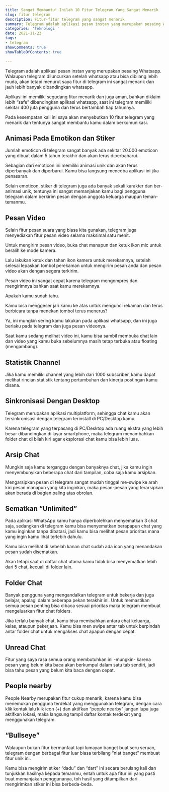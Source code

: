 ```yaml
---
title: Sangat Membantu! Inilah 10 Fitur Telegram Yang Sangat Menarik
slug: fitur telegram
description: Fitur-fitur telegram yang sangat menarik
summary: Telegram adalah aplikasi pesan instan yang merupakan pesaing Whatsapp. Walaupun usia telegram masih terbilang muda dibandingkan dengan whatsapp, tetapi menurut saya fitur di telegram ini sangat menarik.
categories: 'Teknologi '
date: 2021-11-23
tags:
- telegram
showComments: true
showTableOfContents: true

---
```

Telegram adalah aplikasi pesan instan yang merupakan pesaing Whatsapp. Walaupun telegram diluncurkan setelah whatsapp atau bisa dibilang lebih muda, akan tetapi menurut saya fitur di telegram ini sangat menarik dan jauh lebih banyak dibandingkan whatsapp.

Aplikasi ini memiliki segudang fitur menarik dan juga aman, bahkan diklaim lebih “safe” dibandingkan aplikasi whatsapp, saat ini telegram memiliki sekitar 400 juta pengguna dan terus bertambah tiap tahunnya.

Pada kesempatan kali ini saya akan menyebutkan 10 fitur telegram yang menarik dan tentunya sangat membantu kamu dalam berkomunikasi.

## Animasi Pada Emotikon dan Stiker

Jumlah emoticon di telegram sangat banyak ada sekitar 20.000 emoticon yang dibuat dalam 5 tahun terakhir dan akan terus diperbaharui.

Sebagian dari emoticon ini memiliki animasi unik dan akan terus diperbanyak dan diperbarui. Kamu bisa langsung mencoba aplikasi ini jika penasaran.

Selain emoticon, stiker di telegram juga ada banyak sekali karakter dan ber-animasi unik, tentunya ini sangat memanjakan kamu bagi pengguna telegram dalam berkirim pesan dengan anggota keluarga maupun teman-temanmu.

## Pesan Video

Selain fitur pesan suara yang biasa kita gunakan, telegram juga menyediakan fitur pesan video selama maksimal satu menit.

Untuk mengirim pesan video, buka chat manapun dan ketuk ikon mic untuk beralih ke mode kamera.

Lalu lakukan ketuk dan tahan ikon kamera untuk merekamnya, setelah selesai lepaskan tombol perekaman untuk mengirim pesan anda dan pesan video akan dengan segera terkirim.

Pesan video ini sangat cepat karena telegram mengompres dan mengirimnya bahkan saat kamu merekamnya.

Apakah kamu sudah tahu.

Kamu bisa menggeser jari kamu ke atas untuk mengunci rekaman dan terus berbicara tanpa menekan tombol terus menerus?

Ya, ini mungkin sering kamu lakukan pada aplikasi whatsapp, dan ini juga berlaku pada telegram dan juga pesan videonya.

Saat kamu sedang melihat video ini, kamu bisa sambil membuka chat lain dan video yang kamu buka sebelumnya masih tetap terbuka atau floating (mengambang).

## Statistik Channel

Jika kamu memiliki channel yang lebih dari 1000 subscriber, kamu dapat melihat rincian statistik tentang pertumbuhan dan kinerja postingan kamu disana.

## Sinkronisasi Dengan Desktop

Telegram merupakan aplikasi multiplatform, sehingga chat kamu akan tersinkronisasi dengan telegram terinstall di PC/Desktop kamu.

Karena telegram yang terpasang di PC/Desktop ada ruang ekstra yang lebih besar dibandingkan di layar smartphone, maka telegram menambahkan folder chat di bilah kiri agar eksplorasi chat kamu bisa lebih luas.

## Arsip Chat

Mungkin saja kamu terganggu dengan banyaknya chat, jika kamu ingin menyembunyikan beberapa chat dari tampilan, coba saja kamu arsipkan.

Mengarsipkan pesan di telegram sangat mudah tinggal me-swipe ke arah kiri pesan manapun yang kita inginkan, maka pesan-pesan yang terarsipkan akan berada di bagian paling atas obrolan.

## Sematkan “Unlimited”

Pada aplikasi WhatsApp kamu hanya diperbolehkan menyematkan 3 chat saja, sedangkan di telegram kamu bisa menyematkan berapapun chat yang kamu inginkan tanpa dibatasi, jadi kamu bisa melihat pesan prioritas mana yang ingin kamu lihat terlebih dahulu.

Kamu bisa melihat di sebelah kanan chat sudah ada icon yang menandakan pesan sudah disematkan.

Akan tetapi saat di daftar chat utama kamu tidak bisa menyematkan lebih dari 5 chat, kecuali di folder lain.

## Folder Chat

Banyak pengguna yang mengandalkan telegram untuk bekerja dan juga belajar, apalagi dalam beberapa pekan terakhir ini. Untuk memastikan semua pesan penting bisa dibaca sesuai prioritas maka telegram membuat mengeluarkan fitur chat folders.

Jika terlalu banyak chat, kamu bisa memisahkan antara chat keluarga, kelas, ataupun pekerjaan. Kamu bisa men swipe antar tab untuk berpindah antar folder chat untuk mengakses chat apapun dengan cepat.

## Unread Chat

Fitur yang saya rasa semua orang membutuhkan ini -mungkin- karena pesan yang belum kita baca akan berkumpul dalam satu tab sendiri, jadi bisa tahu pesan yang belum kita baca dengan cepat.

## People nearby

People Nearby merupakan fitur cukup menarik, karena kamu bisa menemukan pengguna terdekat yang menggunakan telegram, dengan cara klik kontak lalu klik icon (+) dan aktifkan “people nearby” jangan lupa juga aktifkan lokasi, maka langsung tampil daftar kontak terdekat yang menggunakan telegram.

## “Bullseye”

Walaupun bukan fitur bermanfaat tapi lumayan banget buat seru seruan, telegram dengan berbagai fitur luar biasa terbilang “niat banget” membuat fitur unik ini.

Kamu bisa mengirim stiker “dadu” dan “dart” ini secara berulang kali dan tunjukkan hasilnya kepada temanmu, entah untuk apa fitur ini yang pasti buat memanjakan penggunanya, toh hasil yang ditampilkan dari mengirimkan stiker ini bisa berbeda-beda.